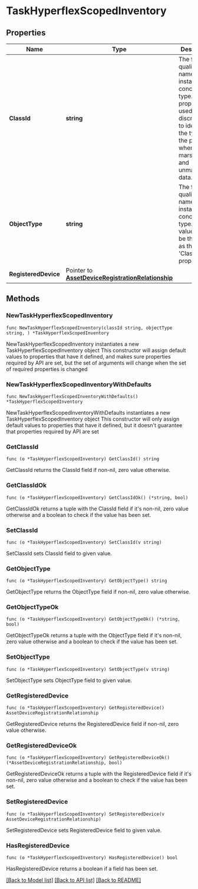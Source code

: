 # TaskHyperflexScopedInventory

## Properties

Name | Type | Description | Notes
------------ | ------------- | ------------- | -------------
**ClassId** | **string** | The fully-qualified name of the instantiated, concrete type. This property is used as a discriminator to identify the type of the payload when marshaling and unmarshaling data. | [default to "task.HyperflexScopedInventory"]
**ObjectType** | **string** | The fully-qualified name of the instantiated, concrete type. The value should be the same as the &#39;ClassId&#39; property. | [default to "task.HyperflexScopedInventory"]
**RegisteredDevice** | Pointer to [**AssetDeviceRegistrationRelationship**](asset.DeviceRegistration.Relationship.md) |  | [optional] 

## Methods

### NewTaskHyperflexScopedInventory

`func NewTaskHyperflexScopedInventory(classId string, objectType string, ) *TaskHyperflexScopedInventory`

NewTaskHyperflexScopedInventory instantiates a new TaskHyperflexScopedInventory object
This constructor will assign default values to properties that have it defined,
and makes sure properties required by API are set, but the set of arguments
will change when the set of required properties is changed

### NewTaskHyperflexScopedInventoryWithDefaults

`func NewTaskHyperflexScopedInventoryWithDefaults() *TaskHyperflexScopedInventory`

NewTaskHyperflexScopedInventoryWithDefaults instantiates a new TaskHyperflexScopedInventory object
This constructor will only assign default values to properties that have it defined,
but it doesn't guarantee that properties required by API are set

### GetClassId

`func (o *TaskHyperflexScopedInventory) GetClassId() string`

GetClassId returns the ClassId field if non-nil, zero value otherwise.

### GetClassIdOk

`func (o *TaskHyperflexScopedInventory) GetClassIdOk() (*string, bool)`

GetClassIdOk returns a tuple with the ClassId field if it's non-nil, zero value otherwise
and a boolean to check if the value has been set.

### SetClassId

`func (o *TaskHyperflexScopedInventory) SetClassId(v string)`

SetClassId sets ClassId field to given value.


### GetObjectType

`func (o *TaskHyperflexScopedInventory) GetObjectType() string`

GetObjectType returns the ObjectType field if non-nil, zero value otherwise.

### GetObjectTypeOk

`func (o *TaskHyperflexScopedInventory) GetObjectTypeOk() (*string, bool)`

GetObjectTypeOk returns a tuple with the ObjectType field if it's non-nil, zero value otherwise
and a boolean to check if the value has been set.

### SetObjectType

`func (o *TaskHyperflexScopedInventory) SetObjectType(v string)`

SetObjectType sets ObjectType field to given value.


### GetRegisteredDevice

`func (o *TaskHyperflexScopedInventory) GetRegisteredDevice() AssetDeviceRegistrationRelationship`

GetRegisteredDevice returns the RegisteredDevice field if non-nil, zero value otherwise.

### GetRegisteredDeviceOk

`func (o *TaskHyperflexScopedInventory) GetRegisteredDeviceOk() (*AssetDeviceRegistrationRelationship, bool)`

GetRegisteredDeviceOk returns a tuple with the RegisteredDevice field if it's non-nil, zero value otherwise
and a boolean to check if the value has been set.

### SetRegisteredDevice

`func (o *TaskHyperflexScopedInventory) SetRegisteredDevice(v AssetDeviceRegistrationRelationship)`

SetRegisteredDevice sets RegisteredDevice field to given value.

### HasRegisteredDevice

`func (o *TaskHyperflexScopedInventory) HasRegisteredDevice() bool`

HasRegisteredDevice returns a boolean if a field has been set.


[[Back to Model list]](../README.md#documentation-for-models) [[Back to API list]](../README.md#documentation-for-api-endpoints) [[Back to README]](../README.md)


